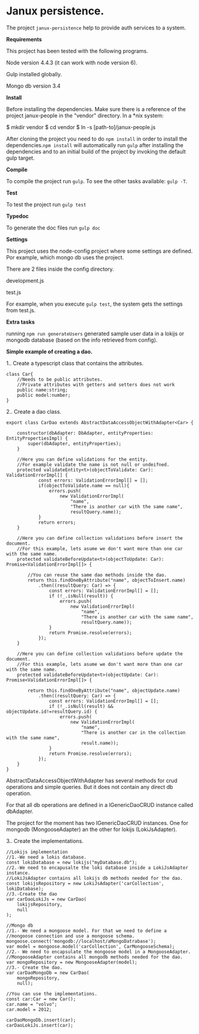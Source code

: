 # Janux persistence.

The project `janux-persistence` help to provide auth services to a system. 

**Requirements**

This project has been tested with the following programs.

Node version 4.4.3 (it can work with node version 6).

Gulp installed globally.

Mongo db version 3.4


**Install**

Before installing the dependencies. Make sure there is a reference of the project janux-people in the  "vendor" directory. In a \*nix system:

  $ mkdir vendor
  $ cd vendor
  $ ln -s [path-to]/janux-people.js

After cloning the project you need to do `npm install` in order to install the dependencies.`npm install` will automatically run `gulp` after installing the dependencies and to an initial build of the project by invoking the default gulp target.
 

**Compile**

To compile the project run `gulp`. To see the other tasks available: `gulp -T`.


**Test**

To test the project run `gulp test`

**Typedoc**

To generate the doc files run `gulp doc` 

**Settings**

This project uses the node-config project where some settings are defined. Por example,
which mongo db uses the project. 
 
 There are 2 files inside the config directory.
 
 development.js
 
 test.js
 
 For example, when you execute `gulp test`, the system gets the settings from test.js. 
 
**Extra tasks**
 
running `npm run generateUsers` generated sample user data in a lokijs or mongodb database (based on the info retrieved from config).


**Simple example of creating a dao.**

1.. Create a typescript class that contains the attributes.

    class Car{
        //Needs to be public attributes. 
        //Private attributes with getters and setters does not work
        public name:string;
        public model:number;
    }


2.. Create a dao class.

    export class CarDao extends AbstractDataAccessObjectWithAdapter<Car> {
    
        constructor(dbAdapter: DbAdapter, entityProperties: EntityPropertiesImpl) {
            super(dbAdapter, entityProperties);
        }
        
        //Here you can define validations for the entity.
        //For example validate the name is not null or undeifned.
        protected validateEntity<t>(objectToValidate: Car): ValidationErrorImpl[] {
                const errors: ValidationErrorImpl[] = [];
                if(objectToValidate.name == null){
                    errors.push(
                        new ValidationErrorImpl(
                            "name",
                            "There is another car with the same name",
                            resultQuery.name));
                }
                return errors;
        }

        //Here you can define collection validations before insert the document.
        //For this example, lets asume we don't want more than one car with the same name.        
        protected validateBeforeUpdate<t>(objectToUpdate: Car): Promise<ValidationErrorImpl[]> {
        
            //You can reuse the same dao methods inside the dao.
            return this.findOneByAttribute("name", objectToInsert.name)
                .then((resultQuery: Car) => {
                    const errors: ValidationErrorImpl[] = [];
                    if (!_.isNull(result)) {
                        errors.push(
                            new ValidationErrorImpl(
                                "name",
                                "There is another car with the same name",
                                resultQuery.name));
                    }
                    return Promise.resolve(errors);
                });
        }
        
        //Here you can define collection validations before update the document.
        //For this example, lets asume we don't want more than one car with the same name.
        protected validateBeforeUpdate<t>(objectUpdate: Car): Promise<ValidationErrorImpl[]> {
        
            return this.findOneByAttribute("name", objectUpdate.name)
                .then((resultQuery: Car) => {
                    const errors: ValidationErrorImpl[] = [];
                    if (!_.isNull(result) && objectUpdate.id!=resultQuery.id) {
                        errors.push(
                            new ValidationErrorImpl(
                                "name",
                                "There is another car in the collection with the same name",
                                result.name));
                    }
                    return Promise.resolve(errors);
                });
        }
    }

AbstractDataAccessObjectWithAdapter has several methods for crud operations and simple queries. But
it does not contain any direct db operation.

For that all db operations are defined in a IGenericDaoCRUD 
instance called dbAdapter.

The project for the moment has two IGenericDaoCRUD instances. One for mongodb (MongooseAdapter) an the other for lokijs (LokiJsAdapter).  

3.. Create the implementations.
    
    //Lokijs implementation
    //1.-We need a lokis database.
    const lokiDatabase = new lokijs("myDatabase.db");
    //2.-We need to encapusalte the loki database inside a LokiJsAdapter instance.
    //LokiJsAdapter contains all lokijs db methods needed for the dao.
    const lokijsRepository = new LokiJsAdapter('carCollection', lokiDatabase);
    //3.-Create the dao
    var carDaoLokiJs = new CarDao(
        lokijsRepository,
        null
    ); 
    
    //Mongo db
    //1.- We need a mongoose model. For that we need to define a
    //mongoose connection and use a mongoose schema.
    mongoose.connect('mongodb://localhost/aMongoDatrabase');
    var model = mongoose.model('carCollection', CarMongooseSchema);
    //2.- We need to encapsulate the mongoose model in a MongooseAdapter.
    //MongooseAdapter contains all mongodb methods needed for the dao.
    var mongoRepository = new MongooseAdapter(model);
    //3.- Create the dao.
    var carDaoMongoDb = new CarDao(
        mongoRepository,
        null); 

    //You can use the implementations.
    const car:Car = new Car();
    car.name = "volvo";
    car.model = 2012;
    
    carDaoMongoDb.insert(car);
    carDaoLokiJs.insert(car);
